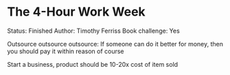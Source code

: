 # The 4-Hour Work Week

Status: Finished
Author: Timothy Ferriss
Book challenge: Yes

Outsource outsource outsource: If someone can do it better for money, then you should pay it within reason of course

Start a business, product should be 10-20x cost of item sold